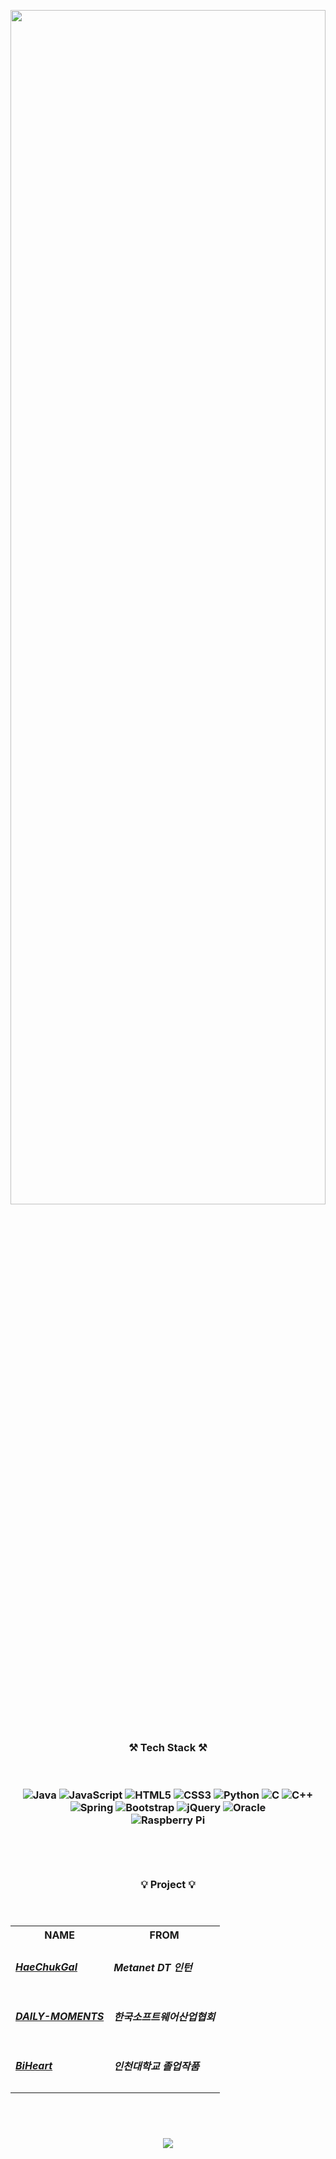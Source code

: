 <p align="center"><image src="https://user-images.githubusercontent.com/54875278/111621892-da28a480-882b-11eb-9ba8-4d5f6c89820c.jpg" width="100%" height="70%">
<br/><br/>
<h3 align="center">⚒️ Tech Stack ⚒️

<br/><br/>
<img alt="Java" src="https://img.shields.io/badge/java-%23ED8B00.svg?&style=for-the-badge&logo=java&logoColor=white"/>
<img alt="JavaScript" src="https://img.shields.io/badge/javascript%20-%23323330.svg?&style=for-the-badge&logo=javascript&logoColor=%23F7DF1E"/>
<img alt="HTML5" src="https://img.shields.io/badge/html5%20-%23E34F26.svg?&style=for-the-badge&logo=html5&logoColor=white"/>
<img alt="CSS3" src="https://img.shields.io/badge/css3%20-%231572B6.svg?&style=for-the-badge&logo=css3&logoColor=white"/>
<img alt="Python" src="https://img.shields.io/badge/python%20-%2314354C.svg?&style=for-the-badge&logo=python&logoColor=white"/>
<img alt="C" src="https://img.shields.io/badge/c%20-%2300599C.svg?&style=for-the-badge&logo=c&logoColor=white"/>
<img alt="C++" src="https://img.shields.io/badge/c++%20-%2300599C.svg?&style=for-the-badge&logo=c%2B%2B&ogoColor=white"/>
<br/>
<img alt="Spring" src="https://img.shields.io/badge/spring%20-%236DB33F.svg?&style=for-the-badge&logo=spring&logoColor=white"/>
<img alt="Bootstrap" src="https://img.shields.io/badge/bootstrap%20-%23563D7C.svg?&style=for-the-badge&logo=bootstrap&logoColor=white"/>
<img alt="jQuery" src="https://img.shields.io/badge/jquery%20-%230769AD.svg?&style=for-the-badge&logo=jquery&logoColor=white"/>
<img alt="Oracle" src ="https://img.shields.io/badge/oracle%20-%23F00000.svg?&style=for-the-badge&logo=oracle&logoColor=white" />
<br/>
<img alt="Raspberry Pi" src="https://img.shields.io/badge/-Raspberry%20Pi-C51A4A?style=for-the-badge&logo=Raspberry-Pi"/>
<br/><br/><br/><br/>
<h3 align="center"> 💡 Project 💡
<br/><br/><br/>
<table align="center">
	<th>NAME</th>
	<th>FROM</th>
	<tr>
	    <td><a href="https://github.com/jinwooooooo/HaeChukGal"><h5>HaeChukGal</a></td>
	    <td><h5>Metanet DT 인턴</td>
	</tr>
	<tr>
            <td><a href="https://github.com/jinwooooooo/DAILY-MOMENTS"><h5>DAILY-MOMENTS</a></td>
	    <td><h5>한국소프트웨어산업협회</td>
	</tr>
  <tr>
	    <td><a href="https://github.com/GGEZ09/BiHeart"><h5>BiHeart</a></td>
	    <td><h5>인천대학교 졸업작품</td>
	</tr>
</table>
<br/><br/>

![ ](https://github-readme-stats.vercel.app/api?username=jinwooooooo&show_icons=true)
